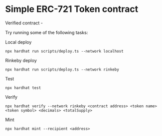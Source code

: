 # Simple ERC-721 Token contract

Verified contract - 

Try running some of the following tasks:

Local deploy
```shell
npx hardhat run scripts/deploy.ts --network localhost
```

Rinkeby deploy
```shell
npx hardhat run scripts/deploy.ts --network rinkeby
```

Test
```shell
npx hardhat test
```

Verify
```shell
npx hardhat verify --network rinkeby <contract address> <token name> <token symbol> <decimals> <totalSupply>
```

Mint
```shell
npx hardhat mint --recipient <address> 
```
